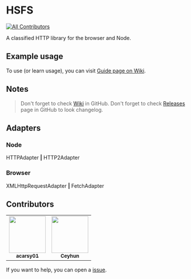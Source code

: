 # HSFS

[![All Contributors](https://img.shields.io/badge/all_contributors-2-orange.svg?style=flat-square)](#contributors)

A classified HTTP library for the browser and Node.

## Example usage

To use (or learn usage), you can visit [Guide page on Wiki](https://github.com/acarsy01/hsfs/wiki/Guide).

## Notes

> Don't forget to check [Wiki](https://github.com/acarsy01/hsfs) in GitHub. Don't forget to check [Releases](https://github.com/acarsy01/hsfs/releases) page in GitHub to look changelog.

## Adapters

### Node

HTTPAdapter **\|** HTTP2Adapter

### Browser

XMLHttpRequestAdapter **\|** FetchAdapter

## Contributors

<table>
  <tr>
    <td align="center">
      <a href="https://github.com/acarsy01">
        <img src="https://avatars2.githubusercontent.com/u/67241967?v=4" width="100px;" alt=""/>
        <br />
        <sub>
          <b>acarsy01</b>
        </sub>
      </a>
    </td>
    <td align="center">
      <a href="https://github.com/ceyrex20">
        <img src="https://avatars0.githubusercontent.com/u/38532537?v=4" width="100px;" alt="" />
        <br />
        <sub>
          <b>Ceyhun</b>
        </sub>
      </a>
    </td>
  </tr>
</table>

If you want to help, you can open a [issue](https://github.com/acarsy01/hsfs/issues/new).
